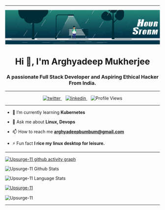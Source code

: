 <hr>
<img align="center" src="./assets/banner.gif" alt='banner'/>

<h1 align="center">Hi 👋, I'm Arghyadeep Mukherjee</h1>
<h3 align="center">A passionate Full Stack Developer and Aspiring Ethical Hacker From India.</h3>

<hr>

<p align="center">
<a href="https://twitter.com/Upsurge_11">
   <img alt="twitter" src="https://img.shields.io/badge/Twitter-1DA1F2?style=for-the-badge&logo=twitter&logoColor=white" />
</a>&nbsp;&nbsp;

<a href="https://linkedin.com/in/arghyadeep-mukherjee-53a1341b7">
   <img alt="linkedin" src="https://img.shields.io/badge/LinkedIn-0077B5?style=for-the-badge&logo=linkedin&logoColor=white" />
</a>&nbsp;&nbsp;

<img alt="Profile Views" src="https://komarev.com/ghpvc/?username=Upsurge-11&label=Profile%20views&color=0e75b6&style=for-the-badge" alt="Upsurge-11" />
<p/>

<hr>

<p>

- 🌱 I’m currently learning **Kubernetes**

- 💬 Ask me about **Linux, Devops**

- 📫 How to reach me **arghyadeepbumbum@gmail.com**

- ⚡ Fun fact **I rice my linux desktop for leisure.**

</p>

<hr>

[![Upsurge-11 github activity graph](https://github-readme-activity-graph.cyclic.app/graph?username=Upsurge-11&theme=github-compact)](https://github.com/ashutosh00710/github-readme-activity-graph)

![Upsurge-11 Github Stats](https://github-readme-stats.vercel.app/api?username=Upsurge-11&show_icons=true&include_all_commits=true&theme=onedark)

![Upsurge-11 Language Stats](https://github-readme-stats.vercel.app/api/top-langs/?username=Upsurge-11&layout=compact&theme=onedark)

<p align="left"> <a href="https://github.com/ryo-ma/github-profile-trophy"><img src="https://github-profile-trophy.vercel.app/?username=Upsurge-11&theme=onedark" alt="Upsurge-11" /></a> </p>
<p><img align="center" src="https://github-readme-streak-stats.herokuapp.com/?user=Upsurge-11&theme=onedark" alt="Upsurge-11" /></p>

<hr>
